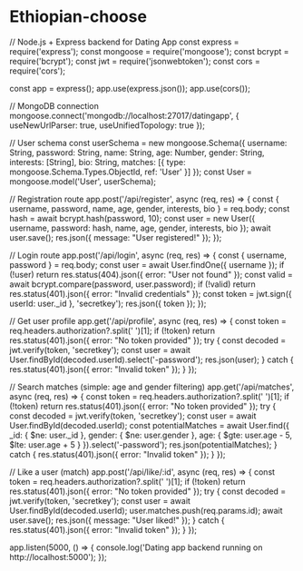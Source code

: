 # Ethiopian-choose
// Node.js + Express backend for Dating App
const express = require('express');
const mongoose = require('mongoose');
const bcrypt = require('bcrypt');
const jwt = require('jsonwebtoken');
const cors = require('cors');

const app = express();
app.use(express.json());
app.use(cors());

// MongoDB connection
mongoose.connect('mongodb://localhost:27017/datingapp', { useNewUrlParser: true, useUnifiedTopology: true });

// User schema
const userSchema = new mongoose.Schema({
  username: String,
  password: String,
  name: String,
  age: Number,
  gender: String,
  interests: [String],
  bio: String,
  matches: [{ type: mongoose.Schema.Types.ObjectId, ref: 'User' }]
});
const User = mongoose.model('User', userSchema);

// Registration route
app.post('/api/register', async (req, res) => {
  const { username, password, name, age, gender, interests, bio } = req.body;
  const hash = await bcrypt.hash(password, 10);
  const user = new User({ username, password: hash, name, age, gender, interests, bio });
  await user.save();
  res.json({ message: "User registered!" });
});

// Login route
app.post('/api/login', async (req, res) => {
  const { username, password } = req.body;
  const user = await User.findOne({ username });
  if (!user) return res.status(404).json({ error: "User not found" });
  const valid = await bcrypt.compare(password, user.password);
  if (!valid) return res.status(401).json({ error: "Invalid credentials" });
  const token = jwt.sign({ userId: user._id }, 'secretkey');
  res.json({ token });
});

// Get user profile
app.get('/api/profile', async (req, res) => {
  const token = req.headers.authorization?.split(' ')[1];
  if (!token) return res.status(401).json({ error: "No token provided" });
  try {
    const decoded = jwt.verify(token, 'secretkey');
    const user = await User.findById(decoded.userId).select('-password');
    res.json(user);
  } catch {
    res.status(401).json({ error: "Invalid token" });
  }
});

// Search matches (simple: age and gender filtering)
app.get('/api/matches', async (req, res) => {
  const token = req.headers.authorization?.split(' ')[1];
  if (!token) return res.status(401).json({ error: "No token provided" });
  try {
    const decoded = jwt.verify(token, 'secretkey');
    const user = await User.findById(decoded.userId);
    const potentialMatches = await User.find({
      _id: { $ne: user._id },
      gender: { $ne: user.gender },
      age: { $gte: user.age - 5, $lte: user.age + 5 }
    }).select('-password');
    res.json(potentialMatches);
  } catch {
    res.status(401).json({ error: "Invalid token" });
  }
});

// Like a user (match)
app.post('/api/like/:id', async (req, res) => {
  const token = req.headers.authorization?.split(' ')[1];
  if (!token) return res.status(401).json({ error: "No token provided" });
  try {
    const decoded = jwt.verify(token, 'secretkey');
    const user = await User.findById(decoded.userId);
    user.matches.push(req.params.id);
    await user.save();
    res.json({ message: "User liked!" });
  } catch {
    res.status(401).json({ error: "Invalid token" });
  }
});

app.listen(5000, () => {
  console.log('Dating app backend running on http://localhost:5000');
});
